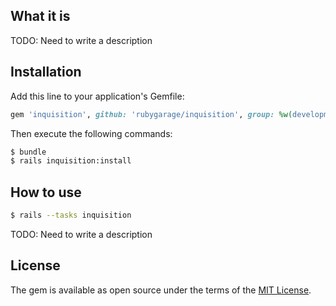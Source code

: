 ## What it is

TODO: Need to write a description

## Installation

Add this line to your application's Gemfile:

```ruby
gem 'inquisition', github: 'rubygarage/inquisition', group: %w(development test)
```

Then execute the following commands:

```bash
$ bundle
$ rails inquisition:install
```

## How to use

```bash
$ rails --tasks inquisition
```

TODO: Need to write a description

## License

The gem is available as open source under the terms of the [MIT License](http://opensource.org/licenses/MIT).
